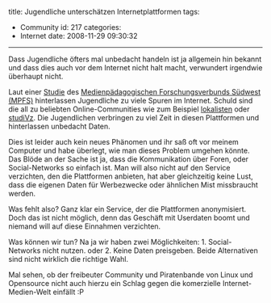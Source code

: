 title: Jugendliche unterschätzen Internetplattformen
tags:
  - Community
id: 217
categories:
  - Internet
date: 2008-11-29 09:30:32
---

Dass Jugendliche öfters mal unbedacht handeln ist ja allgemein hin bekannt und dass dies auch vor dem Internet nicht halt macht, verwundert irgendwie überhaupt nicht.

Laut einer [Studie](http://www.mpfs.de/index.php?id=117) des [Medienpädagogischen Forschungsverbunds Südwest (MPFS)](http://www.mpfs.de/) hinterlassen Jugendliche zu viele Spuren im Internet. Schuld sind die all zu beliebten Online-Communities wie zum Beispiel [lokalisten](http://www.sbani.net/2008/06/11/lokalisten-ein-phanomen-der-bayern.html) oder [studiVz](http://www.studivz.de/). Die Jugendlichen verbringen zu viel Zeit in diesen Plattformen und hinterlassen unbedacht Daten.

Dies ist leider auch kein neues Phänomen und ihr saß oft vor meinem Computer und habe überlegt, wie man dieses Problem umgehen könnte. Das Blöde an der Sache ist ja, dass die Kommunikation über Foren, oder Social-Networks so einfach ist. Man will also nicht auf den Service verzichten, den die Plattformen anbieten, hat aber gleichzeitig keine Lust, dass die eigenen Daten für Werbezwecke oder ähnlichen Mist missbraucht werden.

Was fehlt also? Ganz klar ein Service, der die Plattformen anonymisiert. Doch das ist nicht möglich, denn das Geschäft mit Userdaten boomt und niemand will auf diese Einnahmen verzichten.

Was können wir tun? Na ja wir haben zwei Möglichkeiten: 1\. Social-Networks nicht nutzen. oder 2\. Keine Daten preisgeben. Beide Alternativen sind nicht wirklich die richtige Wahl.

Mal sehen, ob der freibeuter Community und Piratenbande von Linux und Opensource nicht auch hierzu ein Schlag gegen die komerzielle Internet-Medien-Welt einfällt :P